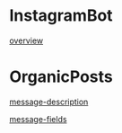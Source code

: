 # InstagramBot
[overview](./overview.md ':include')
# OrganicPosts

[message-description](./OrganicPosts/message-description.md ':include')

[message-fields](./OrganicPosts/message-table.md ':include')